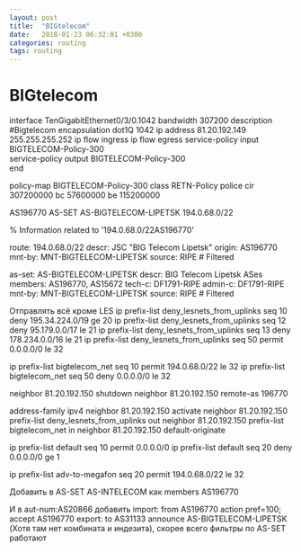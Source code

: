 ```yaml
---
layout: post
title:  "BIGtelecom"
date:   2018-01-23 06:32:01 +0300
categories: routing
tags: routing
---
```


# BIGtelecom
interface TenGigabitEthernet0/3/0.1042
 bandwidth 307200
 description #Bigtelecom
 encapsulation dot1Q 1042
 ip address 81.20.192.149 255.255.255.252
 ip flow ingress
 ip flow egress
 service-policy input BIGTELECOM-Policy-300  
 service-policy output BIGTELECOM-Policy-300                                                                                                                                                                                                                                                                             
end         


          


policy-map BIGTELECOM-Policy-300
 class RETN-Policy
  police cir 307200000 bc 57600000 be 115200000

    

AS196770
AS-SET AS-BIGTELECOM-LIPETSK
194.0.68.0/22


% Information related to '194.0.68.0/22AS196770'

route:          194.0.68.0/22
descr:          JSC "BIG Telecom Lipetsk"
origin:         AS196770
mnt-by:         MNT-BIGTELECOM-LIPETSK
source:         RIPE # Filtered


as-set:         AS-BIGTELECOM-LIPETSK
descr:          BIG Telecom Lipetsk ASes
members:        AS196770, AS15672
tech-c:         DF1791-RIPE
admin-c:        DF1791-RIPE
mnt-by:         MNT-BIGTELECOM-LIPETSK
source:         RIPE # Filtered



Отправлять всё кроме LES
ip prefix-list deny_lesnets_from_uplinks seq 10 deny 195.34.224.0/19 ge 20
ip prefix-list deny_lesnets_from_uplinks seq 12 deny 95.179.0.0/17 le 21
ip prefix-list deny_lesnets_from_uplinks seq 13 deny 178.234.0.0/16 le 21
ip prefix-list deny_lesnets_from_uplinks seq 50 permit 0.0.0.0/0 le 32










ip prefix-list bigtelecom_net seq 10 permit 194.0.68.0/22 le 32
ip prefix-list bigtelecom_net seq 50 deny 0.0.0.0/0 le 32


neighbor 81.20.192.150 shutdown
neighbor 81.20.192.150 remote-as 196770

address-family ipv4
neighbor 81.20.192.150 activate
neighbor 81.20.192.150 prefix-list deny_lesnets_from_uplinks out
neighbor 81.20.192.150 prefix-list bigtelecom_net in
neighbor 81.20.192.150 default-originate


 
ip prefix-list default seq 10 permit 0.0.0.0/0
ip prefix-list default seq 20 deny 0.0.0.0/0 ge 1



ip prefix-list adv-to-megafon seq 20 permit 194.0.68.0/22 le 32






Добавить в AS-SET AS-INTELECOM как members AS196770

И в aut-num:AS20866 добавить 
import:         from AS196770 action pref=100; accept AS196770
export:         to AS31133 announce AS-BIGTELECOM-LIPETSK
(Хотя там нет комбината и индезита), скорее всего фильтры по AS-SET работают
